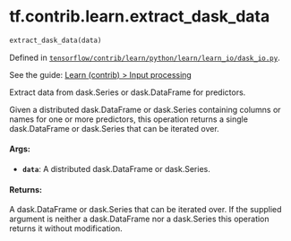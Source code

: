 <div itemscope itemtype="http://developers.google.com/ReferenceObject">
<meta itemprop="name" content="tf.contrib.learn.extract_dask_data" />
</div>

# tf.contrib.learn.extract_dask_data

``` python
extract_dask_data(data)
```



Defined in [`tensorflow/contrib/learn/python/learn/learn_io/dask_io.py`](https://www.tensorflow.org/code/tensorflow/contrib/learn/python/learn/learn_io/dask_io.py).

See the guide: [Learn (contrib) > Input processing](../../../../../api_guides/python/contrib.learn.md#Input_processing)

Extract data from dask.Series or dask.DataFrame for predictors.

Given a distributed dask.DataFrame or dask.Series containing columns or names
for one or more predictors, this operation returns a single dask.DataFrame or
dask.Series that can be iterated over.

#### Args:

* <b>`data`</b>: A distributed dask.DataFrame or dask.Series.


#### Returns:

A dask.DataFrame or dask.Series that can be iterated over.
If the supplied argument is neither a dask.DataFrame nor a dask.Series this
operation returns it without modification.